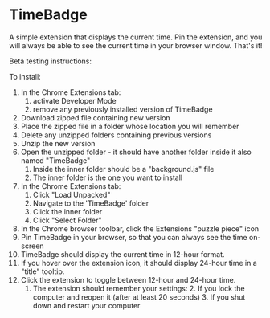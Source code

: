 # TimeBadge
A simple extension that displays the current time. 
Pin the extension, and you will always be able to see the current time 
in your browser window. That's it!

Beta testing instructions:

To install:
1. In the Chrome Extensions tab:
   1. activate Developer Mode 
   2. remove any previously installed version of TimeBadge
2. Download zipped file containing new version
3. Place the zipped file in a folder whose location you will remember
4. Delete any unzipped folders containing previous versions
5. Unzip the new version
6. Open the unzipped folder - it should have another folder inside it also named "TimeBadge"
   1. Inside the inner folder should be a "background.js" file
   2. The inner folder is the one you want to install
7. In the Chrome Extensions tab:
   1. Click "Load Unpacked"
   2. Navigate to the 'TimeBadge' folder
   3. Click the inner folder
   4. Click "Select Folder"
8. In the Chrome browser toolbar, click the Extensions "puzzle piece" icon
9. Pin TimeBadge in your browser, so that you can always see the time on-screen
10. TimeBadge should display the current time in 12-hour format.
11. If you hover over the extension icon, it should display 24-hour time in a "title" tooltip.
10. Click the extension to toggle between 12-hour and 24-hour time.
    1. The extension should remember your settings:
       2. If you lock the computer and reopen it (after at least 20 seconds)
       3. If you shut down and restart your computer
  